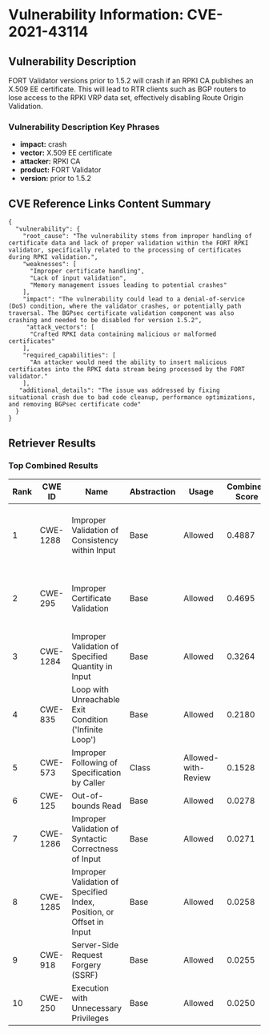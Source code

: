 # Vulnerability Information: CVE-2021-43114

## Vulnerability Description
FORT Validator versions prior to 1.5.2 will crash if an RPKI CA publishes an X.509 EE certificate. This will lead to RTR clients such as BGP routers to lose access to the RPKI VRP data set, effectively disabling Route Origin Validation.

### Vulnerability Description Key Phrases
- **impact:** crash
- **vector:** X.509 EE certificate
- **attacker:** RPKI CA
- **product:** FORT Validator
- **version:** prior to 1.5.2

## CVE Reference Links Content Summary
```
{
  "vulnerability": {
    "root_cause": "The vulnerability stems from improper handling of certificate data and lack of proper validation within the FORT RPKI validator, specifically related to the processing of certificates during RPKI validation.",
    "weaknesses": [
      "Improper certificate handling",
      "Lack of input validation",
      "Memory management issues leading to potential crashes"
    ],
    "impact": "The vulnerability could lead to a denial-of-service (DoS) condition, where the validator crashes, or potentially path traversal. The BGPsec certificate validation component was also crashing and needed to be disabled for version 1.5.2",
     "attack_vectors": [
      "Crafted RPKI data containing malicious or malformed certificates"
    ],
    "required_capabilities": [
      "An attacker would need the ability to insert malicious certificates into the RPKI data stream being processed by the FORT validator."
    ],
   "additional_details": "The issue was addressed by fixing situational crash due to bad code cleanup, performance optimizations, and removing BGPsec certificate code"
  }
}
```

## Retriever Results

### Top Combined Results

| Rank | CWE ID | Name | Abstraction | Usage | Combined Score | Retrievers | Individual Scores |
|------|--------|------|-------------|-------|---------------|------------|-------------------|
| 1 | CWE-1288 | Improper Validation of Consistency within Input | Base | Allowed | 0.4887 | dense, sparse, graph | dense: 0.454, sparse: 0.086, graph: 0.595 |
| 2 | CWE-295 | Improper Certificate Validation | Base | Allowed | 0.4695 | dense, sparse, graph | dense: 0.420, sparse: 0.056, graph: 0.636 |
| 3 | CWE-1284 | Improper Validation of Specified Quantity in Input | Base | Allowed | 0.3264 | sparse, graph | sparse: 0.051, graph: 0.832 |
| 4 | CWE-835 | Loop with Unreachable Exit Condition ('Infinite Loop') | Base | Allowed | 0.2180 | sparse, graph | sparse: 0.054, graph: 0.524 |
| 5 | CWE-573 | Improper Following of Specification by Caller | Class | Allowed-with-Review | 0.1528 | sparse, graph | sparse: 0.150, graph: 0.487 |
| 6 | CWE-125 | Out-of-bounds Read | Base | Allowed | 0.0278 | sparse | sparse: 0.049 |
| 7 | CWE-1286 | Improper Validation of Syntactic Correctness of Input | Base | Allowed | 0.0271 | sparse | sparse: 0.047 |
| 8 | CWE-1285 | Improper Validation of Specified Index, Position, or Offset in Input | Base | Allowed | 0.0258 | sparse | sparse: 0.045 |
| 9 | CWE-918 | Server-Side Request Forgery (SSRF) | Base | Allowed | 0.0255 | sparse | sparse: 0.045 |
| 10 | CWE-250 | Execution with Unnecessary Privileges | Base | Allowed | 0.0250 | sparse | sparse: 0.044 |

